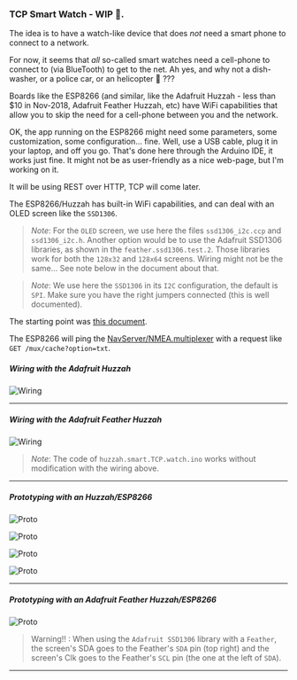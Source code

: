 ### TCP Smart Watch - WIP 🚧.
The idea is to have a watch-like device that does _not_ need a smart phone to connect to a network.

For now, it seems that _all_ so-called smart watches need a cell-phone to connect to (via BlueTooth) to get to the net.
Ah yes, and why not a dish-washer, or a police car, or an helicopter 🚁 ???

Boards like the ESP8266 (and similar, like the Adafruit Huzzah - less than $10 in Nov-2018, Adafruit Feather Huzzah, etc) have WiFi capabilities that allow you to skip the need for a
cell-phone between you and the network.

OK, the app running on the ESP8266 might need some parameters, some customization, some configuration... fine.
Well, use a USB cable, plug it in your laptop, and off you go.
That's done here through the Arduino IDE, it works just fine.
It might not be as user-friendly as a nice web-page, but I'm working on it.

It will be using REST over HTTP, TCP will come later.

The ESP8266/Huzzah has built-in WiFi capabilities, and can deal with an OLED screen like the `SSD1306`.

> _Note_: For the `OLED` screen, we use here the files `ssd1306_i2c.ccp` and `ssd1306_i2c.h`. Another option
> would be to use the Adafruit SSD1306 libraries, as shown in the `feather.ssd1306.test.2`. Those libraries work for both the `128x32` and `128x64` screens.
> Wiring might not be the same... See note below in the document about that.

> _Note_: We use here the `SSD1306` in its `I2C` configuration, the default is `SPI`. Make sure you have the right jumpers connected (this is well documented).

The starting point was [this document](https://learn.adafruit.com/huzzah-weather-display?view=all).

The ESP8266 will ping the [NavServer/NMEA.multiplexer](https://github.com/OlivierLD/raspberry-coffee/blob/master/NMEA.multiplexer/README.md) with a request like `GET /mux/cache?option=txt`.

##### Wiring with the Adafruit Huzzah
![Wiring](./TCP.watch_bb.png)

---

##### Wiring with the Adafruit Feather Huzzah
![Wiring](./TCP.watch.feather_bb.png)

> _Note_: The code of `huzzah.smart.TCP.watch.ino` works without modification with the wiring above.

---

##### Prototyping with an Huzzah/ESP8266
![Proto](./prototyping.01.jpg)

![Proto](./prototyping.02.jpg)

![Proto](./prototyping.03.jpg)

![Proto](./prototyping.04.jpg)

---

##### Prototyping with an Adafruit Feather Huzzah/ESP8266
![Proto](./prototyping.feather.01.jpg)

> Warning!! : When using the `Adafruit SSD1306` library with a `Feather`, the screen's SDA goes to the Feather's `SDA` pin (top right)
> and the screen's Clk goes to the Feather's `SCL` pin (the one at the left of `SDA`).

---
